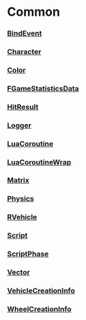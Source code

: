 # Common
### [**BindEvent**](BindEvent.md)
### [**Character**](Character.md)
### [**Color**](Color.md)
### [**FGameStatisticsData**](FGameStatisticsData.md)
### [**HitResult**](HitResult.md)
### [**Logger**](Logger.md)
### [**LuaCoroutine**](LuaCoroutine.md)
### [**LuaCoroutineWrap**](LuaCoroutineWrap.md)
### [**Matrix**](Matrix.md)
### [**Physics**](Physics.md)
### [**RVehicle**](RVehicle.md)
### [**Script**](Script.md)
### [**ScriptPhase**](ScriptPhase.md)
### [**Vector**](Vector.md)
### [**VehicleCreationInfo**](VehicleCreationInfo.md)
### [**WheelCreationInfo**](WheelCreationInfo.md)
